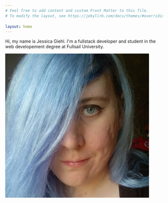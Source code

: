 ```yaml
---
# Feel free to add content and custom Front Matter to this file.
# To modify the layout, see https://jekyllrb.com/docs/themes/#overriding-theme-defaults

layout: home
---
```


Hi, my name is Jessica Giehl. I'm a fullstack developer and student in the web developement degree at Fullsail University.

![Photo of me](./assets/images/photo.png "Photo of me")